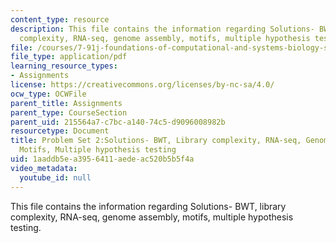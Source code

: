 ```yaml
---
content_type: resource
description: This file contains the information regarding Solutions- BWT, library
  complexity, RNA-seq, genome assembly, motifs, multiple hypothesis testing.
file: /courses/7-91j-foundations-of-computational-and-systems-biology-spring-2014/1aaddb5ea3956411aedeac520b5b5f4a_MIT7_91JS14_pset2_ans.pdf
file_type: application/pdf
learning_resource_types:
- Assignments
license: https://creativecommons.org/licenses/by-nc-sa/4.0/
ocw_type: OCWFile
parent_title: Assignments
parent_type: CourseSection
parent_uid: 215564a7-c7bc-a140-74c5-d9096008982b
resourcetype: Document
title: Problem Set 2:Solutions- BWT, Library complexity, RNA-seq, Genome assembly,
  Motifs, Multiple hypothesis testing
uid: 1aaddb5e-a395-6411-aede-ac520b5b5f4a
video_metadata:
  youtube_id: null
---
```

This file contains the information regarding Solutions- BWT, library complexity, RNA-seq, genome assembly, motifs, multiple hypothesis testing.